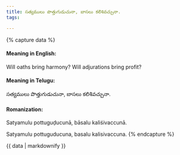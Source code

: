 ```yaml
---
title: సత్యములు పొత్తుగుడుచునా, బాసలు కలిశివచ్చునా.
tags:

---
```


{% capture data %}
#### Meaning in English:
Will oaths bring harmony? Will adjurations bring profit?

#### Meaning in Telugu:
సత్యములు పొత్తుగుడుచునా, బాసలు కలిశివచ్చునా.

#### Romanization:
Satyamulu pottuguḍucunā, bāsalu kaliśivaccunā.

Satyamulu pottuguducuna, basalu kalisivaccuna.
{% endcapture %}

{{ data | markdownify }}

